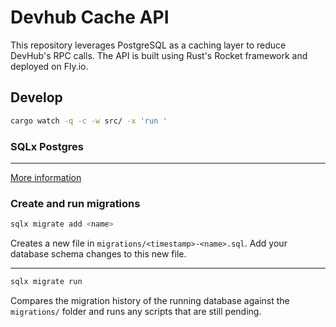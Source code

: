 # Devhub Cache API

This repository leverages PostgreSQL as a caching layer to reduce DevHub's RPC calls. The API is built using Rust's Rocket framework and deployed on Fly.io.

## Develop

```sh
cargo watch -q -c -w src/ -x 'run '
```

### SQLx Postgres
---
[More information](https://github.com/launchbadge/sqlx/tree/main/sqlx-cli)

### Create and run migrations

```bash
sqlx migrate add <name>
```

Creates a new file in `migrations/<timestamp>-<name>.sql`. Add your database schema changes to
this new file.

---

```bash
sqlx migrate run
```

Compares the migration history of the running database against the `migrations/` folder and runs
any scripts that are still pending.


